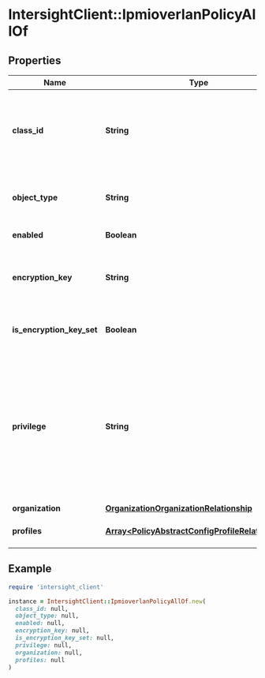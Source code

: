 # IntersightClient::IpmioverlanPolicyAllOf

## Properties

| Name | Type | Description | Notes |
| ---- | ---- | ----------- | ----- |
| **class_id** | **String** | The fully-qualified name of the instantiated, concrete type. This property is used as a discriminator to identify the type of the payload when marshaling and unmarshaling data. | [default to &#39;ipmioverlan.Policy&#39;] |
| **object_type** | **String** | The fully-qualified name of the instantiated, concrete type. The value should be the same as the &#39;ClassId&#39; property. | [default to &#39;ipmioverlan.Policy&#39;] |
| **enabled** | **Boolean** | State of the IPMI Over LAN service on the endpoint. | [optional][default to true] |
| **encryption_key** | **String** | The encryption key to use for IPMI communication. It should have an even number of hexadecimal characters and not exceed 40 characters. | [optional] |
| **is_encryption_key_set** | **Boolean** | Indicates whether the value of the &#39;encryptionKey&#39; property has been set. | [optional][readonly][default to false] |
| **privilege** | **String** | The highest privilege level that can be assigned to an IPMI session on a server. * &#x60;admin&#x60; - Privilege to perform all actions available through IPMI. * &#x60;user&#x60; - Privilege to perform some functions through IPMI but restriction on performing administrative tasks. * &#x60;read-only&#x60; - Privilege to view information throught IPMI but restriction on making any changes. | [optional][default to &#39;admin&#39;] |
| **organization** | [**OrganizationOrganizationRelationship**](OrganizationOrganizationRelationship.md) |  | [optional] |
| **profiles** | [**Array&lt;PolicyAbstractConfigProfileRelationship&gt;**](PolicyAbstractConfigProfileRelationship.md) | An array of relationships to policyAbstractConfigProfile resources. | [optional] |

## Example

```ruby
require 'intersight_client'

instance = IntersightClient::IpmioverlanPolicyAllOf.new(
  class_id: null,
  object_type: null,
  enabled: null,
  encryption_key: null,
  is_encryption_key_set: null,
  privilege: null,
  organization: null,
  profiles: null
)
```

